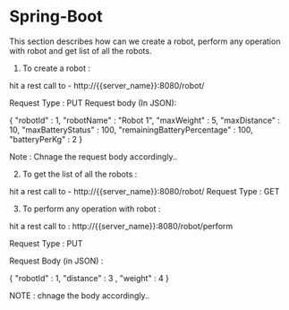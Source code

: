 # Spring-Boot

This section describes how can we create a robot, perform any operation with robot and get list of all the robots.

1. To create a robot : 

hit a rest call to - http://{{server_name}}:8080/robot/

Request Type : PUT
Request body (In JSON): 



{
	"robotId" : 1,
	"robotName" : "Robot 1",
	"maxWeight" : 5,
	"maxDistance" : 10,
	"maxBatteryStatus" : 100,
	"remainingBatteryPercentage" : 100,
	"batteryPerKg" : 2
}

Note : Chnage the request body accordingly..

2. To get the list of all the robots : 

hit a rest call to - http://{{server_name}}:8080/robot/
Request Type : GET


3. To perform any operation with robot :

hit a rest call to : http://{{server_name}}:8080/robot/perform

Request Type : PUT 

Request Body (in JSON) :

{
	"robotId" : 1,
	"distance" : 3 ,
	"weight" : 4
}

NOTE : chnage the body accordingly..
